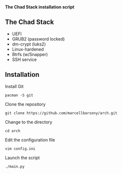 **The Chad Stack installation script**

## The Chad Stack

- UEFI
- GRUB2 (password locked)
- dm-crypt (luks2)
- Linux-hardened
- Btrfs (w/Snapper)
- SSH service

## Installation

Install Git
```
pacman -S git
```

Clone the repository
```
git clone https://github.com/marcellbarsony/arch.git
```

Change to the directory
```
cd arch
```

Edit the configuration file
```
vim config.ini
```

Launch the script
```
./main.py
```
